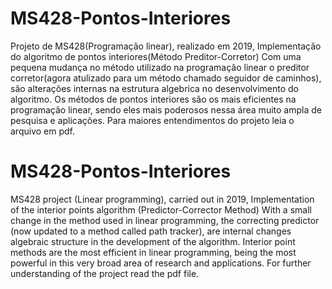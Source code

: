 # MS428-Pontos-Interiores
Projeto de MS428(Programação linear), realizado em 2019,
Implementação do algoritmo de pontos interiores(Método Preditor-Corretor)
Com uma pequena mudança no método utilizado na programação linear o preditor corretor(agora atulizado para um método chamado seguidor de caminhos), são alterações internas 
na estrutura algebrica no desenvolvimento do algoritmo.
Os métodos de pontos interiores são os mais eficientes na programação linear, sendo eles mais poderosos nessa área muito ampla de pesquisa e aplicações.
Para maiores entendimentos do projeto leia o arquivo em pdf.


# MS428-Pontos-Interiores
MS428 project (Linear programming), carried out in 2019,
Implementation of the interior points algorithm (Predictor-Corrector Method)
With a small change in the method used in linear programming, the correcting predictor (now updated to a method called path tracker), are internal changes
algebraic structure in the development of the algorithm.
Interior point methods are the most efficient in linear programming, being the most powerful in this very broad area of research and applications.
For further understanding of the project read the pdf file.
